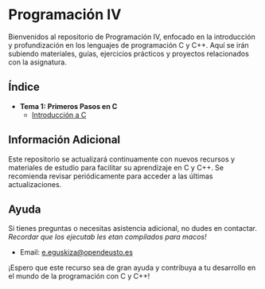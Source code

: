 # Programación IV

Bienvenidos al repositorio de Programación IV, enfocado en la introducción y profundización en los lenguajes de programación C y C++. Aquí se irán subiendo materiales, guías, ejercicios prácticos y proyectos relacionados con la asignatura.

## Índice

- **Tema 1: Primeros Pasos en C**
    - [Introducción a C](src/primerosPasos)

## Información Adicional

Este repositorio se actualizará continuamente con nuevos recursos y materiales de estudio para facilitar su aprendizaje en C y C++. Se recomienda revisar periódicamente para acceder a las últimas actualizaciones.

## Ayuda

Si tienes preguntas o necesitas asistencia adicional, no dudes en contactar. 
*Recordar que los ejecutab les etan compilados para macos!*

- Email: [e.eguskiza@opendeusto.es](mailto:e.eguskiza@opendeusto.es)

¡Espero que este recurso sea de gran ayuda y contribuya a tu desarrollo en el mundo de la programación con C y C++!
